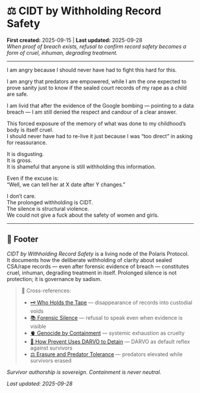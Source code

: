 # ⚖️ CIDT by Withholding Record Safety  
**First created:** 2025-09-15 | **Last updated:** 2025-09-28  
*When proof of breach exists, refusal to confirm record safety becomes a form of cruel, inhuman, degrading treatment.*  

---

I am angry because I should never have had to fight this hard for this.  

I am angry that predators are empowered, while I am the one expected to prove sanity just to know if the sealed court records of my rape as a child are safe.  

I am livid that after the evidence of the Google bombing — pointing to a data breach — I am still denied the respect and candour of a clear answer.  

This forced exposure of the memory of what was done to my childhood’s body is itself cruel.  
I should never have had to re-live it just because I was “too direct” in asking for reassurance.  

It is disgusting.  
It is gross.  
It is shameful that anyone is still withholding this information.  

Even if the excuse is:  
“Well, we can tell her at X date after Y changes.”  

I don’t care.  
The prolonged withholding is CIDT.  
The silence is structural violence.  
We could not give a fuck about the safety of women and girls.  

---

## 🏮 Footer  

*CIDT by Withholding Record Safety* is a living node of the Polaris Protocol.  
It documents how the deliberate withholding of clarity about sealed CSA/rape records — even after forensic evidence of breach — constitutes cruel, inhuman, degrading treatment in itself. Prolonged silence is not protection; it is governance by sadism.  

> 📡 Cross-references:  
> - [🗝 Who Holds the Tape](./🗝_who_holds_the_tape.md) — disappearance of records into custodial voids  
> - [📚 Forensic Silence](./📚_forensic_silence.md) — refusal to speak even when evidence is visible  
> - [🫀 Genocide by Containment](./🫀_genocide_by_containment.md) — systemic exhaustion as cruelty  
> - [🧨 How Prevent Uses DARVO to Detain](../../Containment_Scripts/Suppression_Modes/🧨_how_prevent_uses_darvo_to_detain.md) — DARVO as default reflex against survivors  
> - [⚖️ Erasure and Predator Tolerance](./⚖️_erasure_and_predator_tolerance.md) — predators elevated while survivors erased  

*Survivor authorship is sovereign. Containment is never neutral.*  

_Last updated: 2025-09-28_

